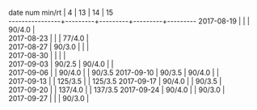 date num min/rt |    4    |    13   |    14   |    15   
----------------+---------+---------+---------+---------
2017-08-19      |         |         |  90/4.0 |        
2017-08-23      |         |         |  77/4.0 |        
2017-08-27      |  90/3.0 |         |         |        
2017-08-30      |         |         |         |        
2017-09-03      |  90/2.5 |  90/4.0 |         |        
2017-09-06      |         |  90/4.0 |         |  90/3.5
2017-09-10      |  90/3.5 |  90/4.0 |         |        
2017-09-13      |         | 125/3.5 |         | 125/3.5
2017-09-17      |  90/4.0 |         |  90/3.5 |        
2017-09-20      |         | 137/4.0 |         | 137/3.5
2017-09-24      |  90/4.0 |         |  90/3.0 |        
2017-09-27      |         |         |  90/3.0 |        
